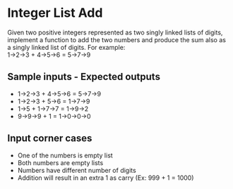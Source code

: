 # Integer List Add
Given two positive integers represented as two singly linked lists of digits, implement a function to add the two numbers and produce the sum also as a singly linked list of digits. For example:           
1->2->3 + 4->5->6 = 5->7->9

## Sample inputs - Expected outputs                
- 1->2->3 + 4->5->6 = 5->7->9            
- 1->2->3 + 5->6    = 1->7->9
- 1->5    + 1->7->7 = 1->9->2
- 9->9->9 + 1       = 1->0->0->0

## Input corner cases             
- One of the numbers is empty list
- Both numbers are empty lists
- Numbers have different number of digits
- Addition will result in an extra 1 as carry (Ex: 999 + 1 = 1000)